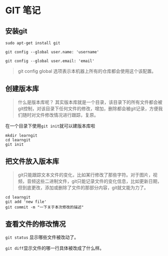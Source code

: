 # GIT 笔记
## 安装git
    sudo apt-get install git

    git config --global user.name: 'username'

    git config --global user.email: 'email'

>git config global 选项表示本机器上所有的仓库都会使用这个该配置。

## 创建版本库
>什么是版本库呢？ 其实版本库就是一个目录，该目录下的所有文件都会被git控制，对该目录下任何文件的修改，增加，删除都会被git记录，方便我们随时对文件修改情况进行跟踪，复原。

在一个目录下使用`git init`就可以建版本库啦

    mkdir learngit
    cd learngit
    git init

## 把文件放入版本库
>git只能跟踪文本文件的变化，比如某行修改了那些字符。对于图片，视频，音频这些二进制文件，git只能记录文件的变化信息，比如更新日期，但到底更改，添加或删除了文件的那部分内容，git就文能为力了。

    cd learngit
    git add 'new file'
    git commit -m "一下关于本次修改的描述"

## 查看文件的修改情况
`git status` 显示哪些文件被改动了。

`git diff`显示文件的哪一行具体被改成了什么样。

